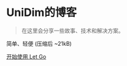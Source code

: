 <!-- _coverpage.md -->

# UniDim的博客

> 在这里会分享一些故事、技术和解决方案。

 简单、轻便 (压缩后 ~21kB)


[开始使用 Let Go](/README.md)
